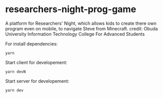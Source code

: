 # researchers-night-prog-game
A platform for Researchers' Night, which allows kids to create there own program even on mobile, to navigate Steve from Minecraft.
credit: Obuda University Information Technology College For Advanced Students

For install dependencies:
```
yarn
```

Start client for developement:
```
yarn devN
```

Start server for developement:
```
yarn dev
```


